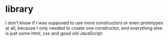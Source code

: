 # library

I don't know if I was supposed to use more constructors or even prototypes at all, because I only needed to create one constructor, and everything else is just some html, css and good old JavaScript.